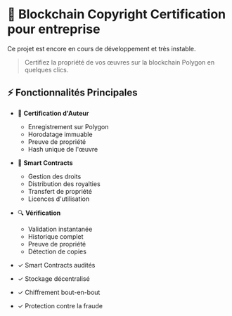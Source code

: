 # 🔐 Blockchain Copyright Certification pour entreprise
Ce projet est encore en cours de développement et très instable.

> Certifiez la propriété de vos œuvres sur la blockchain Polygon en quelques clics.

## ⚡ Fonctionnalités Principales

- 📜 **Certification d'Auteur**
  - Enregistrement sur Polygon
  - Horodatage immuable
  - Preuve de propriété
  - Hash unique de l'œuvre

- 💫 **Smart Contracts**
  - Gestion des droits
  - Distribution des royalties
  - Transfert de propriété
  - Licences d'utilisation

- 🔍 **Vérification**
  - Validation instantanée
  - Historique complet
  - Preuve de propriété
  - Détection de copies

- ✓ Smart Contracts audités
- ✓ Stockage décentralisé
- ✓ Chiffrement bout-en-bout
- ✓ Protection contre la fraude
  

